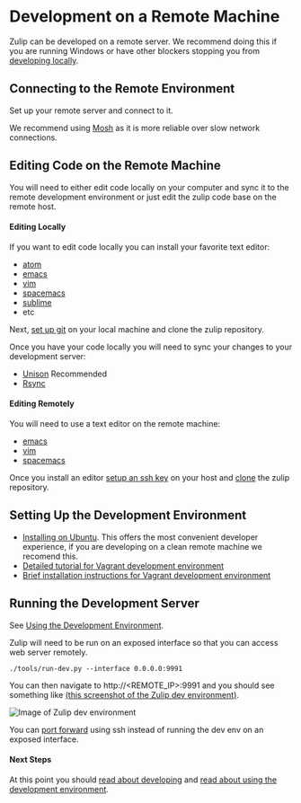 # Development on a Remote Machine

Zulip can be developed on a remote server. We recommend doing this if you are
running Windows or have other blockers stopping you
from [developing locally](dev-overview.html).


## Connecting to the Remote Environment

Set up your remote server and connect to it.

We recommend using [Mosh](https://mosh.org/) as it is more reliable over slow
network connections.

## Editing Code on the Remote Machine

You will need to either edit code locally on your computer and sync it to the remote
development environment or just edit the zulip code base on the remote host.

#### Editing Locally

If you want to edit code locally you can install your favorite text editor:
* [atom](https://atom.io/)
* [emacs](https://www.gnu.org/software/emacs/)
* [vim](http://www.vim.org/)
* [spacemacs](https://github.com/syl20bnr/spacemacs)
* [sublime](https://www.sublimetext.com/)
* etc

Next, [set up git](git-guide.html) on your local machine and clone the zulip
repository.

Once you have your code locally you will need to sync your changes to your development server:
* [Unison](https://github.com/bcpierce00/unison) Recommended
* [Rsync](https://www.digitalocean.com/community/tutorials/how-to-use-rsync-to-sync-local-and-remote-directories-on-a-vps)


#### Editing Remotely

You will need to use a text editor on the remote machine:
* [emacs](https://www.gnu.org/software/emacs/)
* [vim](http://www.vim.org/)
* [spacemacs](https://github.com/syl20bnr/spacemacs)

Once you install an editor
[setup an ssh key](https://help.github.com/articles/generating-an-ssh-key/)
on your host and [clone](git-guide.html) the zulip repository.


## Setting Up the Development Environment

* [Installing on Ubuntu](install-ubuntu-without-vagrant-dev.html).
  This offers the most convenient developer experience, if you are developing on a clean remote machine we recomend this.
* [Detailed tutorial for Vagrant development environment](dev-env-first-time-contributors.html)
* [Brief installation instructions for Vagrant development environment](brief-install-vagrant-dev.html)


## Running the Development Server

See [Using the Development Environment](using-dev-environment.html).

Zulip will need to be run on an exposed interface so that you can access web server remotely.

```
./tools/run-dev.py --interface 0.0.0.0:9991
```

You can then navigate to http://<REMOTE_IP>:9991 and you should see something like
[(this screenshot of the Zulip dev environment)](https://raw.githubusercontent.com/zulip/zulip/master/docs/images/zulip-dev.png).

![Image of Zulip dev environment](https://raw.githubusercontent.com/zulip/zulip/master/docs/images/zulip-dev.png)

You can [port forward](https://help.ubuntu.com/community/SSH/OpenSSH/PortForwarding)
using ssh instead of running the dev env on an exposed interface.

#### Next Steps

At this point you should
[read about developing](dev-env-first-time-contributors.html#step-4-developing)
and [read about using the development environment](using-dev-environment.html).
